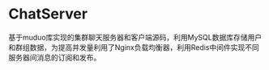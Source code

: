 # ChatServer
基于muduo库实现的集群聊天服务器和客户端源码，利用MySQL数据库存储用户和群组数据，为提高并发量利用了Nginx负载均衡器，利用Redis中间件实现不同服务器间消息的订阅和发布。
